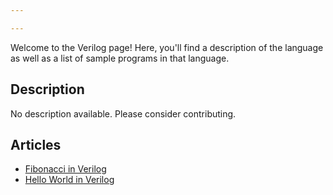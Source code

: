 ```yaml
---

---
```


Welcome to the Verilog page! Here, you'll find a description of the language as well as a list of sample programs in that language.

## Description

No description available. Please consider contributing.

## Articles

- [Fibonacci in Verilog](https://sampleprograms.io/projects/fibonacci/verilog)
- [Hello World in Verilog](https://sampleprograms.io/projects/hello-world/verilog)
